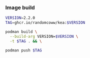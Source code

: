 ### Image build

```bash
VERSION=2.2.0
TAG=ghcr.io/randomcoww/kea:$VERSION

podman build \
  --build-arg VERSION=$VERSION \
  -t $TAG . && \

podman push $TAG
```
